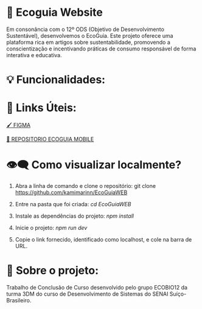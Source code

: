 # 🌳 Ecoguia Website 
Em consonância com o 12º ODS (Objetivo de Desenvolvimento Sustentável), desenvolvemos o EcoGuia. Este projeto oferece uma plataforma rica em artigos sobre sustentabilidade, promovendo a conscientização e incentivando práticas de consumo responsável de forma interativa e educativa.

# 💡 Funcionalidades:

# 🔗 Links Úteis:
 <a href="https://www.figma.com/design/g6fvHnC4mVXiQc28NnTuPr/ECOGUIA?node-id=12-2&m=dev&t=037P6U9rhg3XCo6O-1">🖌️ FIGMA</a> 

 <a href="https://github.com/Giovanna-Sant/EcoGuiaMOB.git">📱 REPOSITORIO ECOGUIA MOBILE</a> 


#  👁️‍🗨️ Como visualizar localmente?
1. Abra a linha de comando e clone o repositório: git clone https://github.com/kamimarinn/EcoGuiaWEB

2. Entre na pasta que foi criada: *cd EcoGuiaWEB*

3. Instale as dependências do projeto: *npm install*

4. Inicie o projeto: *npm run dev*

5. Copie o link fornecido, identificado como localhost, e cole na barra de URL.

# 📄 Sobre o projeto:

Trabalho de Conclusão de Curso desenvolvido pelo grupo ECOBIO12 da turma 3DM do curso de Desenvolvimento de Sistemas do SENAI Suíço-Brasileiro.
